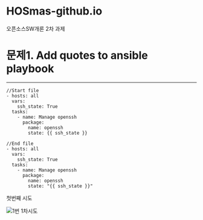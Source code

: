 # HOSmas-github.io
오픈소스SW개론 2차 과제

# 문제1. Add quotes to ansible playbook
---------------------------------------
```
//Start file
- hosts: all
  vars:
    ssh_state: True
  tasks:
    - name: Manage openssh
      package:
        name: openssh
        state: {{ ssh_state }}
```

```
//End file
- hosts: all
  vars:
    ssh_state: True
  tasks:
    - name: Manage openssh
      package:
        name: openssh
        state: "{{ ssh_state }}"
```
첫번째 시도

![1번 1차시도](https://user-images.githubusercontent.com/94365974/144589181-ff377111-767d-4346-9262-2471a990783b.gif)
